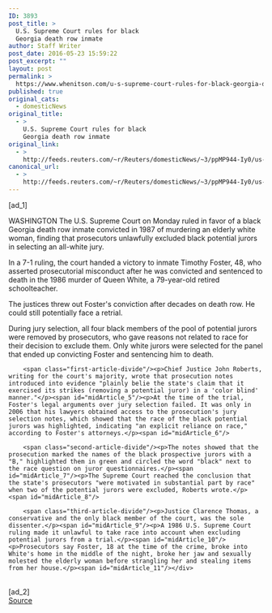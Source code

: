 ```yaml
---
ID: 3893
post_title: >
  U.S. Supreme Court rules for black
  Georgia death row inmate
author: Staff Writer
post_date: 2016-05-23 15:59:22
post_excerpt: ""
layout: post
permalink: >
  https://www.whenitson.com/u-s-supreme-court-rules-for-black-georgia-death-row-inmate/
published: true
original_cats:
  - domesticNews
original_title:
  - >
    U.S. Supreme Court rules for black
    Georgia death row inmate
original_link:
  - >
    http://feeds.reuters.com/~r/Reuters/domesticNews/~3/ppMP944-Iy0/us-usa-court-deathpenalty-idUSKCN0YE1W0
canonical_url:
  - >
    http://feeds.reuters.com/~r/Reuters/domesticNews/~3/ppMP944-Iy0/us-usa-court-deathpenalty-idUSKCN0YE1W0
---
```

 [ad_1]
<br><div id="articleText">
<span id="midArticle_start"/>

<span id="midArticle_0"/><span class="focusParagraph" readability="5"><p><span class="articleLocation">WASHINGTON</span> The U.S. Supreme Court on Monday ruled in favor of a black Georgia death row inmate convicted in 1987 of murdering an elderly white woman, finding that prosecutors unlawfully excluded black potential jurors in selecting an all-white jury.</p></span><span id="midArticle_1"/><p>In a 7-1 ruling, the court handed a victory to inmate Timothy Foster, 48, who asserted prosecutorial misconduct after he was convicted and sentenced to death in the 1986 murder of Queen White, a 79-year-old retired schoolteacher.</p><span id="midArticle_2"/><p>The justices threw out Foster's conviction after decades on death row. He could still potentially face a retrial.</p><span id="midArticle_3"/><p>During jury selection, all four black members of the pool of potential jurors were removed by prosecutors, who gave reasons not related to race for their decision to exclude them. Only white jurors were selected for the panel that ended up convicting Foster and sentencing him to death.</p><span id="midArticle_4"/>
        
        <span class="first-article-divide"/><p>Chief Justice John Roberts, writing for the court's majority, wrote that prosecution notes introduced into evidence "plainly belie the state's claim that it exercised its strikes (removing a potential juror) in a 'color blind' manner."</p><span id="midArticle_5"/><p>At the time of the trial, Foster's legal arguments over jury selection failed. It was only in 2006 that his lawyers obtained access to the prosecution's jury selection notes, which showed that the race of the black potential jurors was highlighted, indicating "an explicit reliance on race," according to Foster's attorneys.</p><span id="midArticle_6"/>
        
        <span class="second-article-divide"/><p>The notes showed that the prosecution marked the names of the black prospective jurors with a "B," highlighted them in green and circled the word "black" next to the race question on juror questionnaires.</p><span id="midArticle_7"/><p>The Supreme Court reached the conclusion that the state's prosecutors "were motivated in substantial part by race" when two of the potential jurors were excluded, Roberts wrote.</p><span id="midArticle_8"/>
        
        <span class="third-article-divide"/><p>Justice Clarence Thomas, a conservative and the only black member of the court, was the sole dissenter.</p><span id="midArticle_9"/><p>A 1986 U.S. Supreme Court ruling made it unlawful to take race into account when excluding potential jurors from a trial.</p><span id="midArticle_10"/><p>Prosecutors say Foster, 18 at the time of the crime, broke into White's home in the middle of the night, broke her jaw and sexually molested the elderly woman before strangling her and stealing items from her house.</p><span id="midArticle_11"/></div>
<br>[ad_2]
<br><a href="http://feeds.reuters.com/~r/Reuters/domesticNews/~3/ppMP944-Iy0/us-usa-court-deathpenalty-idUSKCN0YE1W0">Source </a>